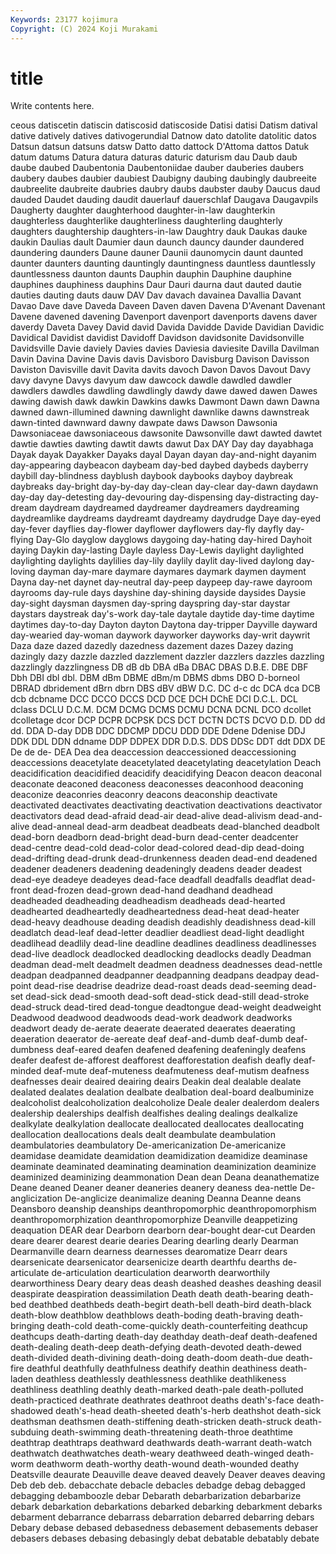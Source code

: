 ```yaml
---
Keywords: 23177 kojimura
Copyright: (C) 2024 Koji Murakami
---
```


# title

Write contents here.



ceous datiscetin datiscin datiscosid datiscoside
Datisi datisi Datism datival dative datively datives dativogerundial Datnow dato
datolite datolitic datos Datsun datsun datsuns datsw Datto datto dattock
D'Attoma dattos Datuk datum datums Datura datura daturas daturic daturism
dau Daub daub daube daubed Daubentonia Daubentoniidae dauber dauberies daubers
daubery daubes daubier daubiest Daubigny daubing daubingly daubreeite daubreelite daubreite
daubries daubry daubs daubster dauby Daucus daud dauded Daudet dauding
daudit dauerlauf dauerschlaf Daugava Daugavpils Daugherty daughter daughterhood daughter-in-law daughterkin
daughterless daughterlike daughterliness daughterling daughterly daughters daughtership daughters-in-law Daughtry dauk
Daukas dauke daukin Daulias dault Daumier daun daunch dauncy daunder
daundered daundering daunders Daune dauner Daunii daunomycin daunt daunted daunter
daunters daunting dauntingly dauntingness dauntless dauntlessly dauntlessness daunton daunts Dauphin
dauphin Dauphine dauphine dauphines dauphiness dauphins Daur Dauri daurna daut
dauted dautie dauties dauting dauts dauw DAV Dav davach davainea
Davallia Davant Davao Dave dave Daveda Daveen Daven daven Davena
D'Avenant Davenant Davene davened davening Davenport davenport davenports davens daver
daverdy Daveta Davey David david Davida Davidde Davide Davidian Davidic
Davidical Davidist davidist Davidoff Davidson davidsonite Davidsonville Davidsville Davie daviely
Davies davies Daviesia daviesite Davilla Davilman Davin Davina Davine Davis
davis Davisboro Davisburg Davison Davisson Daviston Davisville davit Davita davits
davoch Davon Davos Davout Davy davy davyne Davys davyum daw
dawcock dawdle dawdled dawdler dawdlers dawdles dawdling dawdlingly dawdy dawe
dawed dawen Dawes dawing dawish dawk dawkin Dawkins dawks Dawmont
Dawn dawn Dawna dawned dawn-illumined dawning dawnlight dawnlike dawns dawnstreak
dawn-tinted dawnward dawny dawpate daws Dawson Dawsonia Dawsoniaceae dawsoniaceous dawsonite
Dawsonville dawt dawted dawtet dawtie dawties dawting dawtit dawts dawut
Dax DAY Day day dayabhaga Dayak dayak Dayakker Dayaks dayal
Dayan dayan day-and-night dayanim day-appearing daybeacon daybeam day-bed daybed daybeds
dayberry daybill day-blindness dayblush daybook daybooks dayboy daybreak daybreaks day-bright
day-by-day day-clean day-clear day-dawn daydawn day-day day-detesting day-devouring day-dispensing day-distracting
day-dream daydream daydreamed daydreamer daydreamers daydreaming daydreamlike daydreams daydreamt daydreamy
daydrudge Daye day-eyed day-fever dayflies day-flower dayflower dayflowers day-fly dayfly
day-flying Day-Glo dayglow dayglows daygoing day-hating day-hired Dayhoit daying Daykin
day-lasting Dayle dayless Day-Lewis daylight daylighted daylighting daylights daylilies day-lily
daylily daylit day-lived daylong day-loving dayman day-mare daymare daymares daymark
daymen dayment Dayna day-net daynet day-neutral day-peep daypeep day-rawe dayroom
dayrooms day-rule days dayshine day-shining dayside daysides Daysie day-sight daysman
daysmen day-spring dayspring day-star daystar daystars daystreak day's-work day-tale daytale
daytide day-time daytime daytimes day-to-day Dayton dayton Daytona day-tripper Dayville
dayward day-wearied day-woman daywork dayworker dayworks day-writ daywrit Daza daze
dazed dazedly dazedness dazement dazes Dazey dazing dazingly dazy dazzle
dazzled dazzlement dazzler dazzlers dazzles dazzling dazzlingly dazzlingness DB dB
db DBA dBa DBAC DBAS D.B.E. DBE DBF Dbh DBI
dbl dbl. DBM dBm DBME dBm/m DBMS dbms DBO D-borneol
DBRAD dbridement dBrn dbrn DBS dBV dBW D.C. DC d-c
dc DCA dca DCB dcb dcbname DCC DCCO DCCS DCD
DCE DCH DChE DCI D.C.L. DCL dclass DCLU D.C.M. DCM
DCMG DCMS DCMU DCNA DCNL DCO dcollet dcolletage dcor DCP
DCPR DCPSK DCS DCT DCTN DCTS DCVO D.D. DD dd
dd. DDA D-day DDB DDC DDCMP DDCU DDD DDE Ddene
Ddenise DDJ DDK DDL DDN ddname DDP DDPEX DDR D.D.S.
DDS DDSc DDT ddt DDX DE De de de- DEA
Dea dea deaccession deaccessioned deaccessioning deaccessions deacetylate deacetylated deacetylating deacetylation
Deach deacidification deacidified deacidify deacidifying Deacon deacon deaconal deaconate deaconed
deaconess deaconesses deaconhood deaconing deaconize deaconries deaconry deacons deaconship deactivate
deactivated deactivates deactivating deactivation deactivations deactivator deactivators dead dead-afraid dead-air
dead-alive dead-alivism dead-and-alive dead-anneal dead-arm deadbeat deadbeats dead-blanched deadbolt dead-born
deadborn dead-bright dead-burn dead-center deadcenter dead-centre dead-cold dead-color dead-colored dead-dip
dead-doing dead-drifting dead-drunk dead-drunkenness deaden dead-end deadened deadener deadeners deadening
deadeningly deadens deader deadest dead-eye deadeye deadeyes dead-face deadfall deadfalls
deadflat dead-front dead-frozen dead-grown dead-hand deadhand deadhead deadheaded deadheading deadheadism
deadheads dead-hearted deadhearted deadheartedly deadheartedness dead-heat dead-heater dead-heavy deadhouse deading
deadish deadishly deadishness dead-kill deadlatch dead-leaf dead-letter deadlier deadliest dead-light
deadlight deadlihead deadlily dead-line deadline deadlines deadliness deadlinesses dead-live deadlock
deadlocked deadlocking deadlocks deadly Deadman deadman dead-melt deadmelt deadmen deadness
deadnesses dead-nettle deadpan deadpanned deadpanner deadpanning deadpans deadpay dead-point dead-rise
deadrise deadrize dead-roast deads dead-seeming dead-set dead-sick dead-smooth dead-soft dead-stick
dead-still dead-stroke dead-struck dead-tired dead-tongue deadtongue dead-weight deadweight Deadwood deadwood
deadwoods dead-work deadwork deadworks deadwort deady de-aerate deaerate deaerated deaerates
deaerating deaeration deaerator de-aereate deaf deaf-and-dumb deaf-dumb deaf-dumbness deaf-eared deafen
deafened deafening deafeningly deafens deafer deafest de-afforest deafforest deafforestation deafish
deafly deaf-minded deaf-mute deaf-muteness deafmuteness deaf-mutism deafness deafnesses deair deaired
deairing deairs Deakin deal dealable dealate dealated dealates dealation dealbate
dealbation deal-board dealbuminize dealcoholist dealcoholization dealcoholize Deale dealer dealerdom dealers
dealership dealerships dealfish dealfishes dealing dealings dealkalize dealkylate dealkylation deallocate
deallocated deallocates deallocating deallocation deallocations deals dealt deambulate deambulation deambulatories
deambulatory De-americanization De-americanize deamidase deamidate deamidation deamidization deamidize deaminase deaminate
deaminated deaminating deamination deaminization deaminize deaminized deaminizing deammonation Dean dean
Deana deanathematize Deane deaned Deaner deaner deaneries deanery deaness dea-nettle
De-anglicization De-anglicize deanimalize deaning Deanna Deanne deans Deansboro deanship deanships
deanthropomorphic deanthropomorphism deanthropomorphization deanthropomorphize Deanville deappetizing deaquation DEAR dear Dearborn
dearborn dear-bought dear-cut Dearden deare dearer dearest dearie dearies Dearing
dearling dearly Dearman Dearmanville dearn dearness dearnesses dearomatize Dearr dears
dearsenicate dearsenicator dearsenicize dearth dearthfu dearths de-articulate de-articulation dearticulation dearworth
dearworthily dearworthiness Deary deary deas deash deashed deashes deashing deasil
deaspirate deaspiration deassimilation Death death death-bearing death-bed deathbed deathbeds death-begirt
death-bell death-bird death-black death-blow deathblow deathblows death-boding death-braving death-bringing death-cold
death-come-quickly death-counterfeiting deathcup deathcups death-darting death-day deathday death-deaf death-deafened death-dealing
death-deep death-defying death-devoted death-dewed death-divided death-divining death-doing death-doom death-due death-fire
deathful deathfully deathfulness deathify deathin deathiness death-laden deathless deathlessly deathlessness
deathlike deathlikeness deathliness deathling deathly death-marked death-pale death-polluted death-practiced deathrate
deathrates deathroot deaths death's-face death-shadowed death's-head death-sheeted death's-herb deathshot death-sick
deathsman deathsmen death-stiffening death-stricken death-struck death-subduing death-swimming death-threatening death-throe deathtime
deathtrap deathtraps deathward deathwards death-warrant death-watch deathwatch deathwatches death-weary deathweed
death-winged death-worm deathworm death-worthy death-wound death-wounded deathy Deatsville deaurate Deauville
deave deaved deavely Deaver deaves deaving Deb deb deb. debacchate
debacle debacles debadge debag debagged debagging debamboozle debar Debarath debarbarization
debarbarize debark debarkation debarkations debarked debarking debarkment debarks debarment debarrance
debarrass debarration debarred debarring debars Debary debase debased debasedness debasement
debasements debaser debasers debases debasing debasingly debat debatable debatably debate

